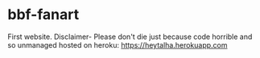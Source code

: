 # bbf-fanart
First website.
Disclaimer-
Please don't die just because code horrible and so unmanaged
hosted on heroku:
https://heytalha.herokuapp.com
